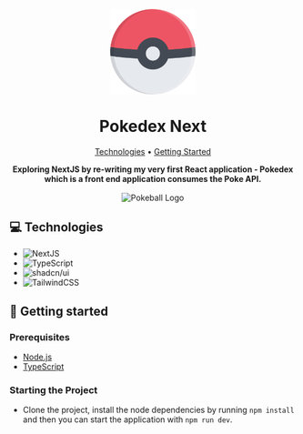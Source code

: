 <p align="center">
<img align="center" width="150" alt="Pokeball Logo" src="./public/pokeball-logo.svg" />
</p>
<h1 align="center" style="font-weight: bold;">Pokedex Next</h1>

<p align="center">
  <a href="#tech">Technologies</a> •
  <a href="#started">Getting Started</a>
</p>

<p align="center">
    <b>Exploring NextJS by re-writing my very first React application - Pokedex which is a front end application consumes the Poke API.</b> 
</p>

<p align="center">
<img align="center" alt="Pokeball Logo" src="./public/chrome_TGFPhysk4K.gif" />
</p>

<h2 id="technologies">💻 Technologies</h2>

- ![NextJS](https://img.shields.io/badge/Next.js-black?logo=next.js&logoColor=white)
- ![TypeScript](https://img.shields.io/badge/TypeScript-3178C6?logo=typescript&logoColor=fff)
- ![shadcn/ui](https://img.shields.io/badge/shadcn%2Fui-000?logo=shadcnui&logoColor=fff)
- ![TailwindCSS](https://img.shields.io/badge/Tailwind%20CSS-%2338B2AC.svg?logo=tailwind-css&logoColor=white)

<h2 id="started">🚀 Getting started</h2>
<h3>Prerequisites</h3>

- [Node.js](https://nodejs.org/en/download/package-manager)
- [TypeScript](https://www.npmjs.com/package/typescript)

<h3>Starting the Project</h3>

- Clone the project, install the node dependencies by running `npm install` and then you can start the application with
  `npm run dev`.